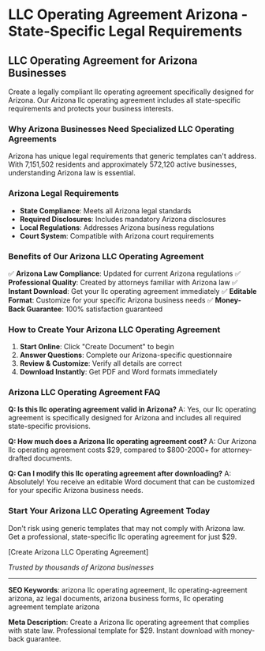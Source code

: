 # LLC Operating Agreement Arizona - State-Specific Legal Requirements

## LLC Operating Agreement for Arizona Businesses

Create a legally compliant llc operating agreement specifically designed for Arizona. Our Arizona llc operating agreement includes all state-specific requirements and protects your business interests.

### Why Arizona Businesses Need Specialized LLC Operating Agreements

Arizona has unique legal requirements that generic templates can't address. With 7,151,502 residents and approximately 572,120 active businesses, understanding Arizona law is essential.

### Arizona Legal Requirements

- **State Compliance**: Meets all Arizona legal standards
- **Required Disclosures**: Includes mandatory Arizona disclosures
- **Local Regulations**: Addresses Arizona business regulations
- **Court System**: Compatible with Arizona court requirements

### Benefits of Our Arizona LLC Operating Agreement

✅ **Arizona Law Compliance**: Updated for current Arizona regulations
✅ **Professional Quality**: Created by attorneys familiar with Arizona law
✅ **Instant Download**: Get your llc operating agreement immediately
✅ **Editable Format**: Customize for your specific Arizona business needs
✅ **Money-Back Guarantee**: 100% satisfaction guaranteed

### How to Create Your Arizona LLC Operating Agreement

1. **Start Online**: Click "Create Document" to begin
2. **Answer Questions**: Complete our Arizona-specific questionnaire
3. **Review & Customize**: Verify all details are correct
4. **Download Instantly**: Get PDF and Word formats immediately

### Arizona LLC Operating Agreement FAQ

**Q: Is this llc operating agreement valid in Arizona?**
A: Yes, our llc operating agreement is specifically designed for Arizona and includes all required state-specific provisions.

**Q: How much does a Arizona llc operating agreement cost?**
A: Our Arizona llc operating agreement costs $29, compared to $800-2000+ for attorney-drafted documents.

**Q: Can I modify this llc operating agreement after downloading?**
A: Absolutely! You receive an editable Word document that can be customized for your specific Arizona business needs.

### Start Your Arizona LLC Operating Agreement Today

Don't risk using generic templates that may not comply with Arizona law. Get a professional, state-specific llc operating agreement for just $29.

[Create Arizona LLC Operating Agreement]

_Trusted by thousands of Arizona businesses_

---

**SEO Keywords**: arizona llc operating agreement, llc operating-agreement arizona, az legal documents, arizona business forms, llc operating agreement template arizona

**Meta Description**: Create a Arizona llc operating agreement that complies with state law. Professional template for $29. Instant download with money-back guarantee.
